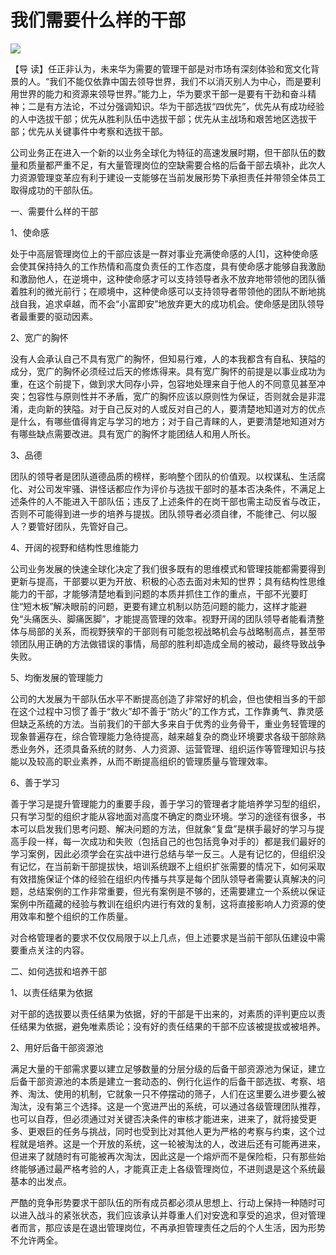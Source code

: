 # 我们需要什么样的干部
<img class="pv" src="https://api.visitor.plantree.me/visitor-badge/pv?namespace=plantree.me&key=renzhengfei-speeches/我们需要什么样的干部.md">




【导  读】任正非认为，未来华为需要的管理干部是对市场有深刻体验和宽文化背景的人。“我们不能仅依靠中国去领导世界，我们不以消灭别人为中心，而是要利用世界的能力和资源来领导世界。”能力上，华为要求干部一是要有干劲和奋斗精神；二是有方法论，不过分强调知识。华为干部选拔“四优先”，优先从有成功经验的人中选拔干部；优先从胜利队伍中选拔干部；优先从主战场和艰苦地区选拔干部；优先从关键事件中考察和选拔干部。



公司业务正在进入一个新的以业务全球化为特征的高速发展时期，但干部队伍的数量和质量都严重不足，有大量管理岗位的空缺需要合格的后备干部去填补，此次人力资源管理变革应有利于建设一支能够在当前发展形势下承担责任并带领全体员工取得成功的干部队伍。

一、需要什么样的干部

1、使命感

处于中高层管理岗位上的干部应该是一群对事业充满使命感的人[1]，这种使命感会使其保持持久的工作热情和高度负责任的工作态度，具有使命感才能够自我激励和激励他人，在逆境中，这种使命感才可以支持领导者永不放弃地带领他的团队循着胜利的微光前行；在顺境中，这种使命感可以支持领导者带领他的团队不断地挑战自我，追求卓越，而不会“小富即安”地放弃更大的成功机会。使命感是团队领导者最重要的驱动因素。

2、宽广的胸怀

没有人会承认自己不具有宽广的胸怀，但知易行难，人的本我都含有自私、狭隘的成分，宽广的胸怀必须经过后天的修炼得来。具有宽广胸怀的前提是以事业成功为重，在这个前提下，做到求大同存小异，包容地处理来自于他人的不同意见甚至冲突；包容性与原则性并不矛盾，宽广的胸怀应该以原则性为保证，否则就会是非混淆，走向新的狭隘。对于自己反对的人或反对自己的人，要清楚地知道对方的优点是什么，有哪些值得肯定与学习的地方；对于自己青睐的人，更要清楚地知道对方有哪些缺点需要改进。具有宽广的胸怀才能团结人和用人所长。

3、品德

团队的领导者是团队道德品质的榜样，影响整个团队的价值观。以权谋私、生活腐化、对公司发牢骚、讲怪话都应作为评价与选拔干部时的基本否决条件，不满足上述条件的人不能进入干部队伍；违反了上述条件的在岗干部也需主动反省与改正，否则不可能得到进一步的培养与提拔。团队领导者必须自律，不能律己、何以服人？要管好团队，先管好自己。

4、开阔的视野和结构性思维能力

公司业务发展的快速全球化决定了我们很多既有的思维模式和管理技能都需要得到更新与提高，干部要以更为开放、积极的心态去面对未知的世界；具有结构性思维能力的干部，才能够清楚地看到问题的本质并抓住工作的重点，干部不光要盯住“短木板”解决眼前的问题，更要有建立机制以防范问题的能力，这样才能避免“头痛医头、脚痛医脚”，才能提高管理的效率。视野开阔的团队领导者能看清整体与局部的关系，而视野狭窄的干部则有可能忽视战略机会与战略制高点，甚至带领团队用正确的方法做错误的事情，局部的胜利却造成全局的被动，最终导致战争失败。

5、均衡发展的管理能力

公司的大发展为干部队伍水平不断提高创造了非常好的机会，但也使相当多的干部在这个过程中习惯了善于“救火”却不善于“防火”的工作方式，工作靠勇气、靠灵感但缺乏系统的方法。当前我们的干部大多来自于优秀的业务骨干，重业务轻管理的现象普遍存在，综合管理能力急待提高，越来越复杂的商业环境要求各级干部除熟悉业务外，还须具备系统的财务、人力资源、运营管理、组织运作等管理知识与技能以及较高的职业素养，从而不断提高组织的管理质量与管理效率。

6、善于学习

善于学习是提升管理能力的重要手段，善于学习的管理者才能培养学习型的组织，只有学习型的组织才能从容地面对高度不确定的商业环境。学习的途径有很多，书本可以启发我们思考问题、解决问题的方法，但就象“复盘”是棋手最好的学习与提高手段一样，每一次成功和失败（包括自己的也包括竞争对手的）都是我们最好的学习案例，因此必须学会在实战中进行总结与举一反三。人是有记忆的，但组织没有记忆，在当前新干部提拔快，培训系统跟不上组织扩张需要的情况下，如何采取有效措施保证个体的经验在组织内传播与共享是每个团队领导者需要认真解决的问题，总结案例的工作非常重要，但光有案例是不够的，还需要建立一个系统以保证案例中所蕴藏的经验与教训在组织内进行有效的复制，这将直接影响人力资源的使用效率和整个组织的工作质量。

对合格管理者的要求不仅仅局限于以上几点，但上述要求是当前干部队伍建设中需要重点关注的内容。

二、如何选拔和培养干部

1、以责任结果为依据

对干部的选拔要以责任结果为依据，好的干部是干出来的，对素质的评判更应以责任结果为依据，避免唯素质论；没有好的责任结果的干部不应该被提拔或被培养。

2、用好后备干部资源池

满足大量的干部需求要以建立足够数量的分层分级的后备干部资源池为保证，建立后备干部资源池的本质是建立一套动态的、例行化运作的后备干部选拔、考察、培养、淘汰、使用的机制，它就象一只不停摆动的筛子，人们在这里要么进步要么被淘汰，没有第三个选择。这是一个宽进严出的系统，可以通过各级管理团队推荐，也可以自荐，但必须通过对关键否决条件的审核才能进来，进来了，就将接受更多、更艰巨的任务与挑战，同时也受到比对其他人更为严格的考察与约束，这个过程就是培养。这是一个开放的系统，这一轮被淘汰的人，改进后还有可能再进来，但进来了就随时有可能被再次淘汰，因此这是一个熔炉而不是保险柜，只有那些始终能够通过最严格考验的人，才能真正走上各级管理岗位，不进则退是这个系统最基本的出发点。

严酷的竞争形势要求干部队伍的所有成员都必须从思想上、行动上保持一种随时可以进入战斗的紧张状态，我们应该承认并尊重人们对安逸和享受的追求，但对管理者而言，那应该是在退出管理岗位，不再承担管理责任之后的个人生活，因为形势不允许两全。
